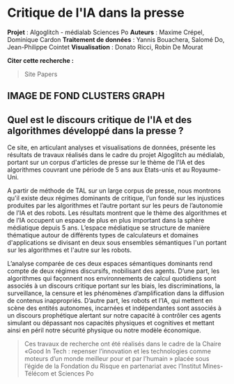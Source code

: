 
# Critique de l'IA dans la presse

**Projet** : Algoglitch - médialab Sciences Po
**Auteurs** : Maxime Crépel, Dominique Cardon
**Traitement de données** : Yannis Bouachera, Salomé Do, Jean-Philippe Cointet 
**Visualisation** : Donato Ricci, Robin De Mourat 

**Citer cette recherche :** 
>Site
>Papers

## IMAGE DE FOND CLUSTERS GRAPH

## Quel est le discours critique de l'IA et des algorithmes développé dans la presse ? 

Ce site, en articulant analyses et visualisations de données, présente les résultats de travaux réalisés dans le cadre du projet Algoglitch au médialab, portant sur un corpus d'articles de presse sur le thème de l'IA et des algorithmes couvrant une période de 5 ans aux Etats-unis et au Royaume-Uni. 

A partir de méthode de TAL sur un large corpus de presse, nous montrons qu'il existe deux régimes dominants de critique, l’un fondé sur les injustices produites par les algorithmes et l’autre portant sur les peurs de l’autonomie de l’IA et des robots. Les résultats montrent que le thème des algorithmes et de l’IA occupent un espace de plus en plus important dans la sphère médiatique depuis 5 ans. L’espace médiatique se structure de manière thématique autour de différents types de calculateurs et domaines d'applications se divisant en deux sous ensembles sémantiques l'un portant sur les algorithmes et l'autre sur les robots. 

L’analyse comparée de ces deux espaces sémantiques dominants rend compte de deux régimes discursifs, mobilisant des agents. D’une part, les algorithmes qui façonnent nos environnements de calcul quotidiens sont associés à un discours critique portant sur les biais, les discriminations, la surveillance, la censure et les phénomènes d’amplification dans la diffusion de contenus inappropriés. D’autre part, les robots et l’IA, qui mettent en scène des entités autonomes, incarnées et indépendantes sont associés à un discours  prophétique alertant sur notre capacité à contrôler ces agents simulant ou dépassant nos capacités physiques et cognitives et mettant ainsi en péril notre sécurité physique ou notre modèle économique.

>Ces travaux de recherche ont été réalisés dans le cadre de la Chaire «Good In Tech : repenser l’innovation et les technologies comme moteurs d’un monde meilleur pour et par l’humain » placée sous l’égide de la Fondation du Risque en partenariat avec l’Institut Mines-Télécom et Sciences Po
<!--stackedit_data:
eyJoaXN0b3J5IjpbLTYwMTg4MjM2NSwtMTEzNTAyNjQ1MywyMD
Y1NDQzODg1LC01MjAxMjI5MjddfQ==
-->